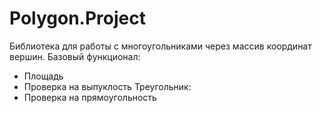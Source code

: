 # Polygon.Project
Библиотека для работы с многоугольниками через массив координат вершин.
Базовый функционал:
- Площадь
- Проверка на выпуклость
Треугольник:
- Проверка на прямоугольность
